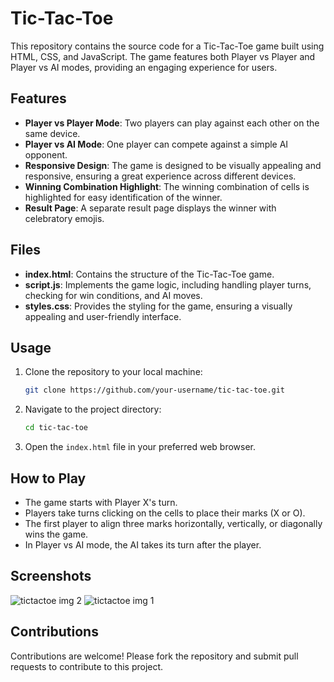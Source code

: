 # Tic-Tac-Toe

This repository contains the source code for a Tic-Tac-Toe game built using HTML, CSS, and JavaScript. The game features both Player vs Player and Player vs AI modes, providing an engaging experience for users.

## Features

- **Player vs Player Mode**: Two players can play against each other on the same device.
- **Player vs AI Mode**: One player can compete against a simple AI opponent.
- **Responsive Design**: The game is designed to be visually appealing and responsive, ensuring a great experience across different devices.
- **Winning Combination Highlight**: The winning combination of cells is highlighted for easy identification of the winner.
- **Result Page**: A separate result page displays the winner with celebratory emojis.

## Files

- **index.html**: Contains the structure of the Tic-Tac-Toe game.
- **script.js**: Implements the game logic, including handling player turns, checking for win conditions, and AI moves.
- **styles.css**: Provides the styling for the game, ensuring a visually appealing and user-friendly interface.

## Usage

1. Clone the repository to your local machine:
    ```sh
    git clone https://github.com/your-username/tic-tac-toe.git
    ```
2. Navigate to the project directory:
    ```sh
    cd tic-tac-toe
    ```
3. Open the `index.html` file in your preferred web browser.

## How to Play

- The game starts with Player X's turn.
- Players take turns clicking on the cells to place their marks (X or O).
- The first player to align three marks horizontally, vertically, or diagonally wins the game.
- In Player vs AI mode, the AI takes its turn after the player.

## Screenshots

![tictactoe img 2](https://github.com/STEVE-SSA/PRODIGY_WD_03/assets/172099973/c6df258c-d900-4760-92f7-27558ca874d3)
![tictactoe img 1](https://github.com/STEVE-SSA/PRODIGY_WD_03/assets/172099973/03a28fe7-3742-49ab-aa5f-25e66bc36d92)



## Contributions

Contributions are welcome! Please fork the repository and submit pull requests to contribute to this project.
